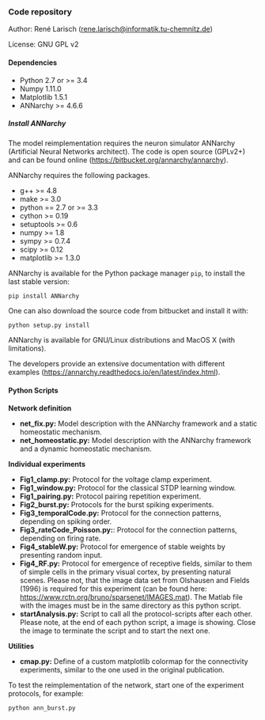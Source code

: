 ### Code repository

Author: René Larisch (rene.larisch@informatik.tu-chemnitz.de)

License: GNU GPL v2

#### Dependencies

* Python 2.7 or >= 3.4
* Numpy 1.11.0
* Matplotlib 1.5.1
* ANNarchy >= 4.6.6

##### Install ANNarchy

The model reimplementation requires the neuron simulator ANNarchy (Artificial Neural Networks architect).
The code is open source (GPLv2+) and can be found online (https://bitbucket.org/annarchy/annarchy).

ANNarchy requires the following packages.

* g++ >= 4.8
* make >= 3.0
* python == 2.7 or >= 3.3
* cython >= 0.19
* setuptools >= 0.6
* numpy >= 1.8
* sympy >= 0.7.4
* scipy >= 0.12
* matplotlib >= 1.3.0

ANNarchy is available for the Python package manager `pip`, to install the last stable version:

```
pip install ANNarchy
```

One can also download the source code from bitbucket and install it with:

```
python setup.py install
```

ANNarchy is available for GNU/Linux distributions and MacOS X (with limitations).

The developers provide an extensive documentation with different examples (https://annarchy.readthedocs.io/en/latest/index.html).

#### Python Scripts

**Network definition**

* **net_fix.py:** Model description with the ANNarchy framework and a static homeostatic mechanism.
* **net_homeostatic.py:** Model description with the ANNarchy framework and a dynamic homeostatic mechanism.

**Individual experiments**

* **Fig1_clamp.py:** Protocol for the voltage clamp experiment.
* **Fig1_window.py:** Protocol for the classical STDP learning window.
* **Fig1_pairing.py:** Protocol pairing repetition experiment.
* **Fig2_burst.py:** Protocols for the burst spiking experiments.
* **Fig3_temporalCode.py:** Protocol for the connection patterns, depending on spiking order.
* **Fig3_rateCode_Poisson.py:**: Protocol for the connection patterns, depending on firing rate.
* **Fig4_stableW.py:** Protocol for emergence of stable weights by presenting random input.
* **Fig4_RF.py:** Protocol for emergence of receptive fields, similar to them of simple cells in the primary visual cortex, by presenting natural scenes. Please not, that the image data set from Olshausen and Fields (1996) is required for this experiment (can be found here: https://www.rctn.org/bruno/sparsenet/IMAGES.mat). The Matlab file with the images must be in the same directory as this python script.
* **startAnalysis.py:** Script to call all the protocol-scripts after each other.
Please note, at the end of each python script, a image is showing.
Close the image to terminate the script and to start the next one.

**Utilities**

* **cmap.py:** Define of a custom matplotlib colormap for the connectivity experiments, similar to the one used in the original publication.

To test the reimplementation of the network, start one of the experiment protocols, for example:

```
python ann_burst.py
```
